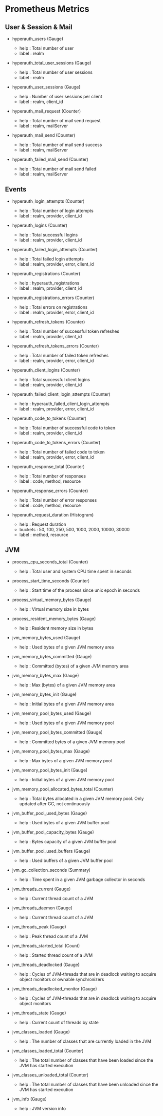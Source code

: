 # Prometheus Metrics

## User & Session & Mail

- hyperauth_users (Gauge)
  - help : Total number of user
  - label : realm
  
- hyperauth_total_user_sessions (Gauge)
  - help : Total number of user sessions
  - label : realm
  
- hyperauth_user_sessions (Gauge)
  - help : Number of user sessions per client
  - label : realm, client_id
   
- hyperauth_mail_request (Counter)
  - help : Total number of mail send request
  - label : realm, mailServer
  
- hyperauth_mail_send (Counter)
  - help : Total number of mail send success
  - label : realm, mailServer
  
- hyperauth_failed_mail_send (Counter)
  - help : Total number of mail send failed
  - label : realm, mailServer


## Events

- hyperauth_login_attempts (Counter)
  - help : Total number of login attempts
  - label : realm, provider, client_id
  
- hyperauth_logins (Counter)
  - help : Total successful logins
  - label : realm, provider, client_id
   
- hyperauth_failed_login_attempts (Counter)
  - help : Total failed login attempts
  - label : realm, provider, error, client_id
   
- hyperauth_registrations (Counter)
  - help : hyperauth_registrations
  - label : realm, provider, client_id
 
- hyperauth_registrations_errors (Counter)
  - help : Total errors on registrations
  - label : realm, provider, error, client_id
   
- hyperauth_refresh_tokens (Counter)
  - help : Total number of successful token refreshes
  - label : realm, provider, client_id

- hyperauth_refresh_tokens_errors (Counter)
  - help : Total number of failed token refreshes
  - label : realm, provider, error, client_id

- hyperauth_client_logins (Counter)
  - help : Total successful client logins
  - label : realm, provider, client_id

- hyperauth_failed_client_login_attempts (Counter)
  - help : hyperauth_failed_client_login_attempts
  - label : realm, provider, error, client_id

- hyperauth_code_to_tokens (Counter)
  - help : Total number of successful code to token
  - label : realm, provider, client_id

- hyperauth_code_to_tokens_errors (Counter)
  - help : Total number of failed code to token
  - label : realm, provider, error, client_id

- hyperauth_response_total (Counter)
  - help : Total number of responses
  - label : code, method, resource

- hyperauth_response_errors (Counter)
  - help : Total number of error responses
  - label : code, method, resource

- hyperauth_request_duration (Histogram)
  - help : Request duration
  - buckets : 50, 100, 250, 500, 1000, 2000, 10000, 30000
  - label : method, resource

## JVM 

- process_cpu_seconds_total (Counter)
  - help : Total user and system CPU time spent in seconds

- process_start_time_seconds (Counter)
  - help : Start time of the process since unix epoch in seconds

- process_virtual_memory_bytes (Gauge)
  - help : Virtual memory size in bytes

- process_resident_memory_bytes (Gauge)
  - help : Resident memory size in bytes

- jvm_memory_bytes_used (Gauge)
  - help : Used bytes of a given JVM memory area

- jvm_memory_bytes_committed (Gauge)
  - help : Committed (bytes) of a given JVM memory area

- jvm_memory_bytes_max (Gauge)
  - help : Max (bytes) of a given JVM memory area

- jvm_memory_bytes_init (Gauge)
  - help : Initial bytes of a given JVM memory area

- jvm_memory_pool_bytes_used (Gauge)
  - help : Used bytes of a given JVM memory pool

- jvm_memory_pool_bytes_committed (Gauge)
  - help : Committed bytes of a given JVM memory pool
  
- jvm_memory_pool_bytes_max (Gauge)
  - help : Max bytes of a given JVM memory pool

- jvm_memory_pool_bytes_init (Gauge)
  - help : Initial bytes of a given JVM memory pool

- jvm_memory_pool_allocated_bytes_total (Counter)
  - help : Total bytes allocated in a given JVM memory pool. Only updated after GC, not continuously

- jvm_buffer_pool_used_bytes (Gauge)
  - help : Used bytes of a given JVM buffer pool
  
- jvm_buffer_pool_capacity_bytes (Gauge)
  - help : Bytes capacity of a given JVM buffer pool

- jvm_buffer_pool_used_buffers (Gauge)
  - help : Used buffers of a given JVM buffer pool

- jvm_gc_collection_seconds (Summary)
  - help : Time spent in a given JVM garbage collector in seconds

- jvm_threads_current (Gauge)
  - help : Current thread count of a JVM
 
- jvm_threads_daemon (Gauge)
  - help : Current thread count of a JVM

- jvm_threads_peak (Gauge)
  - help : Peak thread count of a JVM
  
- jvm_threads_started_total (Count)
  - help : Started thread count of a JVM
  
- jvm_threads_deadlocked (Gauge)
  - help : Cycles of JVM-threads that are in deadlock waiting to acquire object monitors or ownable synchronizers

- jvm_threads_deadlocked_monitor (Gauge)
  - help : Cycles of JVM-threads that are in deadlock waiting to acquire object monitors

- jvm_threads_state (Gauge)
  - help : Current count of threads by state

- jvm_classes_loaded (Gauge)
  - help : The number of classes that are currently loaded in the JVM

- jvm_classes_loaded_total (Counter)
  - help : The total number of classes that have been loaded since the JVM has started execution

- jvm_classes_unloaded_total (Counter)
  - help : The total number of classes that have been unloaded since the JVM has started execution

- jvm_info (Gauge)
  - help : JVM version info












